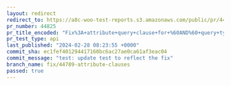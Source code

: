 ```yaml
---
layout: redirect
redirect_to: https://a8c-woo-test-reports.s3.amazonaws.com/public/pr/44825/api/index.html
pr_number: 44825
pr_title_encoded: "Fix%3A+attribute+query+clause+for+%60AND%60+query+type"
pr_test_type: api
last_published: "2024-02-28 08:23:55 +0000"
commit_sha: ec1fef401294417160bc6ac27ae0ca61af3eac04
commit_message: "test: update test to reflect the fix"
branch_name: fix/44789-attribute-clauses
passed: true
---
```

